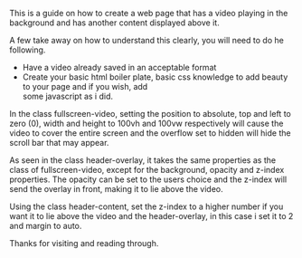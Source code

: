 This is a guide on how to create a web page that has a video playing in the background and has another content displayed above it.

A few take away on how to understand this clearly, you will need to do he following.
* Have a video already saved in an acceptable format
* Create your basic html boiler plate, basic css knowledge to add beauty to your page and if you wish, add         
  some javascript as i did.

<!-- CSS EXPLANATIONS -->
<!-- Video -->
In the class fullscreen-video, setting the position to absolute, top and left to zero (0), width and height to 100vh and 100vw respectively will cause the video to cover the entire screen and the overflow set to hidden will hide the scroll bar that may appear. 

<!-- Overlay -->
As seen in the class header-overlay, it takes the same properties as the class of fullscreen-video, except for the background, opacity and z-index properties. 
The opacity can be set to the users choice and the z-index will send the overlay in front, making it to lie above the video.

<!-- Content to be displayed above the video -->
Using the class header-content, set the z-index to a higher number if you want it to lie above the video and the header-overlay, in this case i set it to 2 and margin to auto. 


Thanks for visiting and reading through.
